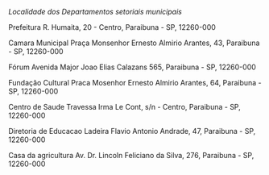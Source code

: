 ﻿*Localidade dos Departamentos setoriais municipais*

Prefeitura
R. Humaita, 20 - Centro, Paraibuna - SP, 12260-000

Camara Municipal
Praça Monsenhor Ernesto Almirio Arantes, 43, Paraibuna - SP, 12260-000

Fórum
Avenida Major Joao Elias Calazans 565, Paraibuna - SP, 12260-000

Fundação Cultural
Praca Mosenhor Ernesto Almirio Arantes, 64, Paraibuna - SP, 12260-000

Centro de Saude
Travessa Irma Le Cont, s/n - Centro, Paraibuna - SP, 12260-000

Diretoria de Educacao
Ladeira Flavio Antonio Andrade, 47, Paraibuna - SP, 12260-000

Casa da agricultura
Av. Dr. Lincoln Feliciano da Silva, 276, Paraibuna - SP, 12260-000